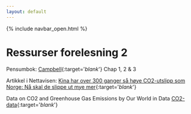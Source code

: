 ```yaml
---
layout: default
---
```

{% include navbar_open.html %}

# Ressurser forelesning 2

Pensumbok: [Campbell](https://uit.instructure.com/files/1421071/download?download_frd=1){:target='_blank_'} Chap 1, 2 & 3

Artikkel i Nettavisen: [Kina har over 300 ganger så høye CO2-utslipp som Norge: Nå skal de slippe ut mye mer](https://www.nettavisen.no/okonomi/kina-har-over-300-ganger-sa-hoye-co2-utslipp-som-norge-na-skal-de-slippe-ut-mye-mer/s/12-95-3424169652){:target='_blank_'}

Data on CO2 and Greenhouse Gas Emissions by Our World in Data [CO2-data](https://ourworldindata.org/co2-and-other-greenhouse-gas-emissions){:target='_blank_'}

